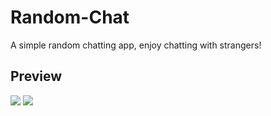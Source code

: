 # Random-Chat
A simple random chatting app, enjoy chatting with strangers!

## Preview
![](https://i.imgur.com/22xCBSw.png)
![](https://i.imgur.com/fco18uf.png)
